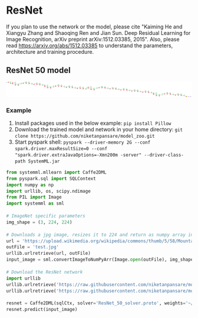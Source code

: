 <!--
{% comment %}
Licensed to the Apache Software Foundation (ASF) under one or more
contributor license agreements.  See the NOTICE file distributed with
this work for additional information regarding copyright ownership.
The ASF licenses this file to you under the Apache License, Version 2.0
(the "License"); you may not use this file except in compliance with
the License.  You may obtain a copy of the License at

http://www.apache.org/licenses/LICENSE-2.0

Unless required by applicable law or agreed to in writing, software
distributed under the License is distributed on an "AS IS" BASIS,
WITHOUT WARRANTIES OR CONDITIONS OF ANY KIND, either express or implied.
See the License for the specific language governing permissions and
limitations under the License.
{% endcomment %}
-->

# ResNet

If you plan to use the network or the model, please cite "Kaiming He and Xiangyu Zhang and Shaoqing Ren and Jian Sun. Deep Residual Learning for Image Recognition, arXiv preprint arXiv:1512.03385, 2015". Also, please read https://arxiv.org/abs/1512.03385 to understand the parameters, architecture and training procedure.

## ResNet 50 model

![ResNet 50 network](ResNet_50_network.png)

### Example

  1. Install packages used in the below example: `pip install Pillow`
  2. Download the trained model and network in your home directory: `git clone https://github.com/niketanpansare/model_zoo.git`
  3. Start pyspark shell: `pyspark --driver-memory 2G --conf spark.driver.maxResultSize=0 --conf "spark.driver.extraJavaOptions=-Xmn200m -server" --driver-class-path SystemML.jar`

```python
from systemml.mllearn import Caffe2DML
from pyspark.sql import SQLContext
import numpy as np
import urllib, os, scipy.ndimage
from PIL import Image
import systemml as sml

# ImageNet specific parameters
img_shape = (3, 224, 224)

# Downloads a jpg image, resizes it to 224 and return as numpy array in N X CHW format
url = 'https://upload.wikimedia.org/wikipedia/commons/thumb/5/58/MountainLion.jpg/312px-MountainLion.jpg'
outFile = 'test.jpg'
urllib.urlretrieve(url, outFile)
input_image = sml.convertImageToNumPyArr(Image.open(outFile), img_shape=img_shape)

# Download the ResNet network
import urllib
urllib.urlretrieve('https://raw.githubusercontent.com/niketanpansare/model_zoo/master/caffe/vision/resnet/ilsvrc12/ResNet_50_network.proto', 'ResNet_50_network.proto')
urllib.urlretrieve('https://raw.githubusercontent.com/niketanpansare/model_zoo/master/caffe/vision/resnet/ilsvrc12/ResNet_50_solver.proto', 'ResNet_50_solver.proto')

resnet = Caffe2DML(sqlCtx, solver='ResNet_50_solver.proto', weights='~/model_zoo/caffe/vision/resnet/ilsvrc12/ResNet_50_pretrained_weights', input_shape=img_shape)
resnet.predict(input_image)
```

